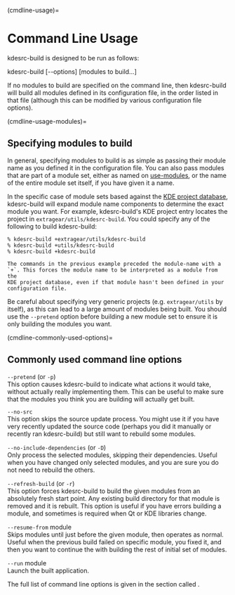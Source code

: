 (cmdline-usage)=
# Command Line Usage

kdesrc-build is designed to be run as follows:

kdesrc-build \[--options\] \[modules to build...\]

If no modules to build are specified on the command line, then
kdesrc-build will build all modules defined in its configuration file,
in the order listed in that file (although this can be modified by
various configuration file options).

(cmdline-usage-modules)=
## Specifying modules to build

In general, specifying modules to build is as simple as passing their
module name as you defined it in the configuration file. You can also
pass modules that are part of a module set, either as named on
[use-modules](#conf-use-modules), or the name of the entire module set
itself, if you have given it a name.

In the specific case of module sets based against the [KDE project
database](#kde-projects-module-sets), kdesrc-build will expand module
name components to determine the exact module you want. For example,
kdesrc-build's KDE project entry locates the project in
`extragear/utils/kdesrc-build`. You could specify any of the following
to build kdesrc-build:

```
% kdesrc-build +extragear/utils/kdesrc-build
% kdesrc-build +utils/kdesrc-build
% kdesrc-build +kdesrc-build
```

```{note}
The commands in the previous example preceded the module-name with a
`+`. This forces the module name to be interpreted as a module from the
KDE project database, even if that module hasn't been defined in your
configuration file.
```

Be careful about specifying very generic projects (e.g.
`extragear/utils` by itself), as this can lead to a large amount of
modules being built. You should use the `--pretend` option before
building a new module set to ensure it is only building the modules you
want.

(cmdline-commonly-used-options)=
## Commonly used command line options

`--pretend` (or `-p`)  
This option causes kdesrc-build to indicate what actions it would take,
without actually really implementing them. This can be useful to make
sure that the modules you think you are building will actually get
built.

`--no-src`  
This option skips the source update process. You might use it if you
have very recently updated the source code (perhaps you did it manually
or recently ran kdesrc-build) but still want to rebuild some modules.

`--no-include-dependencies` (or `-D`)  
Only process the selected modules, skipping their dependencies. Useful
when you have changed only selected modules, and you are sure you do not
need to rebuild the others.

`--refresh-build` (or `-r`)  
This option forces kdesrc-build to build the given modules from an
absolutely fresh start point. Any existing build directory for that
module is removed and it is rebuilt. This option is useful if you have
errors building a module, and sometimes is required when Qt or KDE
libraries change.

`--resume-from` module  
Skips modules until just before the given module, then operates as
normal. Useful when the previous build failed on specific module, you
fixed it, and then you want to continue the with building the rest of
initial set of modules.

`--run` module  
Launch the built application.

The full list of command line options is given in the section called
[](#supported-cmdline-params).
